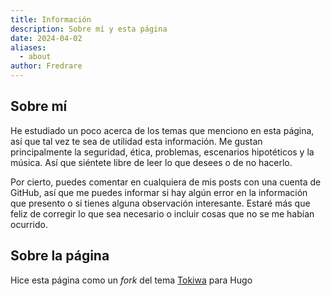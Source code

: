 ```yaml
---
title: Información
description: Sobre mí y esta página
date: 2024-04-02
aliases: 
  - about
author: Fredrare
---
```


## Sobre mí
He estudiado un poco acerca de los temas que menciono en esta página, así que tal vez te sea de utilidad esta información.
Me gustan principalmente la seguridad, ética, problemas, escenarios hipotéticos y la música. Así que siéntete libre de leer lo que desees o de no hacerlo.

Por cierto, puedes comentar en cualquiera de mis posts con una cuenta de GitHub, así que me puedes informar si hay algún error en la información que presento o si tienes alguna observación interesante. Estaré más que feliz de corregir lo que sea necesario o incluir cosas que no se me habían ocurrido.

## Sobre la página
Hice esta página como un *fork* del tema [Tokiwa](https://github.com/heyeshuang/hugo-theme-tokiwa) para Hugo